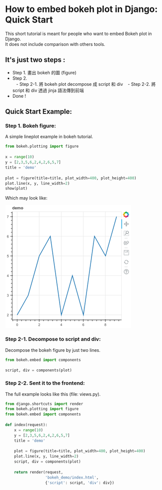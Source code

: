 # How to embed bokeh plot in Django: Quick Start
This short tutorial is meant for people who want to embed Bokeh plot in Django.     
It does not include comparison with others tools.

## It's just two steps :
- Step 1. 畫出 bokeh 的圖 (figure)
- Step 2.    
    - Step 2-1. 將 bokeh plot decompose 成 script 和 div 
    - Step 2-2. 將 script 和 div 透過 jinja 語法傳到前端
- Done !

## Quick Start Example:
### Step 1. Bokeh figure:    
A simple lineplot example in bokeh tutorial.

```python
from bokeh.plotting import figure

x = range(10)
y = [2,3,5,6,2,4,2,6,5,7]
title = 'demo'

plot = figure(title=title, plot_width=400, plot_height=400)
plot.line(x, y, line_width=2)
show(plot)
```    

Which may look like:    

![](./github_imgs/example_lineplot01.png)


### Step 2-1. Decompose to script and div:
Decompose the bokeh figure by just two lines.
```python
from bokeh.embed import components

script, div = components(plot)
```

### Step 2-2. Sent it to the frontend:
The full example looks like this (file: views.py).
```python
from django.shortcuts import render
from bokeh.plotting import figure 
from bokeh.embed import components

def index(request):
    x = range(10)
    y = [2,3,5,6,2,4,2,6,5,7]
    title = 'demo'

    plot = figure(title=title, plot_width=400, plot_height=400)
    plot.line(x, y, line_width=2)
    script, div = components(plot)

    return render(request,
    			  'bokeh_demo/index.html',
    			  {'script': script, 'div': div})
```
